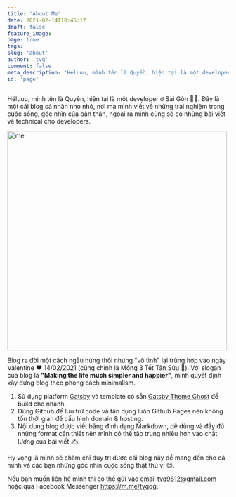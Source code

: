 ```yaml
---
title: 'About Me'
date: 2021-02-14T10:46:17
draft: false
feature_image:
page: true
tags:
slug: 'about'
author: 'tvq'
comment: false
meta_description: 'Héluuu, mình tên là Quyền, hiện tại là một developer ở Sài Gòn 👨‍💻.'
id: 'page'
---
```


Héluuu, mình tên là Quyền, hiện tại là một developer ở Sài Gòn 👨‍💻. 
Đây là một cái blog cá nhân nho nhỏ, nơi mà mình viết về những trải nghiệm trong cuộc sống, góc nhìn của bản thân, ngoài ra mình cũng sẽ có những bài viết về technical cho developers.

<img src="https://storage.googleapis.com/tvqqq-github/about.jpg" alt="me" width="500px"/><br/>

Blog ra đời một cách ngẫu hứng thôi nhưng "vô tình" lại trùng hợp vào ngày Valentine ❤️ 14/02/2021 (cũng chính là Mồng 3 Tết Tân Sửu 🐃). Với slogan của blog là **"Making the life much simpler and happier"**, mình quyết định xây dựng blog theo phong cách minimalism.
1. Sử dụng platform [Gatsby](https://www.gatsbyjs.com) và template có sẵn [Gatsby Theme Ghost](https://github.com/akanshgulati/gatsby-theme-ghost) để build cho nhanh.
2. Dùng Github để lưu trữ code và tận dụng luôn Github Pages nên không tốn thời gian để cấu hình domain & hosting.
3. Nội dung blog được viết bằng định dạng Markdown, dễ dùng và đầy đủ những format cần thiết nên mình có thể tập trung nhiều hơn vào chất lượng của bài viết ✍️.

Hy vọng là mình sẽ chăm chỉ duy trì được cái blog này để mang đến cho cả mình và các bạn những góc nhìn cuộc sống thật thú vị 😊.

Nếu bạn muốn liên hệ mình thì có thể gửi vào email <tvq9612@gmail.com> hoặc qua Facebook Messenger <https://m.me/tvqqq>.
